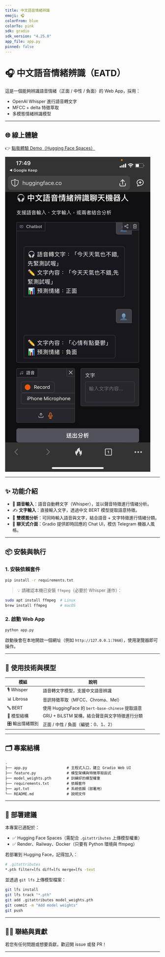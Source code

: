 ```yaml
---
title: 中文語音情緒辨識
emoji: 🎧
colorFrom: blue
colorTo: pink
sdk: gradio
sdk_version: "4.25.0"
app_file: app.py
pinned: false
---
```


# 🎧 中文語音情緒辨識（EATD）

這是一個能夠辨識語音情緒（正面 / 中性 / 負面）的 Web App，採用：

- OpenAI Whisper 進行語音轉文字
- MFCC + delta 特徵萃取
- 多模態情緒辨識模型


---

## 🌐 線上體驗

👉 [點我體驗 Demo（Hugging Face Spaces）](https://huggingface.co/spaces/pcreem/emo)

![Demo Screenshot](demo_screenshot.png)

---

## ✨ 功能介紹

- 🎤 **語音輸入**：語音自動轉文字（Whisper），並以聲音特徵進行情緒分析。
- ✍️ **文字輸入**：直接輸入文字，透過中文 BERT 模型提取語意特徵。
- 🔀 **雙模態分析**：可同時輸入語音與文字，結合語音 + 文字特徵進行情緒分類。
- 💬 **聊天式介面**：Gradio 提供即時回應的 Chat UI，模仿 Telegram 機器人風格。

---

## 📦 安裝與執行

### 1. 安裝依賴套件

```bash
pip install -r requirements.txt
```

> 💡 請確認本機已安裝 `ffmpeg`（必要於 Whisper 運作）：
```bash
sudo apt install ffmpeg  # Linux
brew install ffmpeg      # macOS
```

### 2. 啟動 Web App

```bash
python app.py
```

啟動後會在本地開啟一個網址（例如 `http://127.0.0.1:7860`），使用瀏覽器即可操作。

---

## 🧠 使用技術與模型

| 模組           | 說明                                               |
|----------------|----------------------------------------------------|
| 🎙 Whisper      | 語音轉文字模型，支援中文語音辨識                   |
| 📊 Librosa     | 音訊特徵萃取（MFCC、Chroma、Mel）                   |
| 🔤 BERT         | 使用 HuggingFace 的 `bert-base-chinese` 提取語意   |
| 🤖 模型結構     | GRU + BiLSTM 架構，結合聲音與文字特徵進行分類       |
| 🎛 輸出情緒類別 | 正面 / 中性 / 負面（編號：0、1、2）                |

---

## 🗂 專案結構

```
.
├── app.py                  # 主程式入口，建立 Gradio Web UI
├── feature.py              # 模型架構與特徵萃取函式
├── model_weights.pth       # 訓練好的模型權重
├── requirements.txt        # 依賴套件
├── apt.txt                 # 系統依賴（部署用）
└── README.md               # 說明文件
```

---

## 🚀 部署建議

本專案已適配於：

- ✅ Hugging Face Spaces（需配合 `.gitattributes` 上傳模型權重）
- ✅ Render、Railway、Docker（只要有 Python 環境與 ffmpeg）

若部署到 Hugging Face，記得加入：

```bash
# .gitattributes
*.pth filter=lfs diff=lfs merge=lfs -text
```

並透過 `git lfs` 上傳模型檔案：

```bash
git lfs install
git lfs track "*.pth"
git add .gitattributes model_weights.pth
git commit -m "Add model weights"
git push
```

---

## 🙋‍♀️ 聯絡與貢獻

若您有任何問題或想要貢獻，歡迎開 issue 或發 PR！

---
